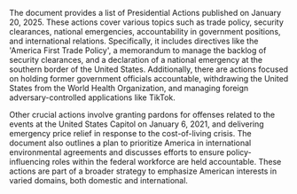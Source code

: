 The document provides a list of Presidential Actions published on January 20, 2025. These actions cover various topics such as trade policy, security clearances, national emergencies, accountability in government positions, and international relations. Specifically, it includes directives like the 'America First Trade Policy', a memorandum to manage the backlog of security clearances, and a declaration of a national emergency at the southern border of the United States. Additionally, there are actions focused on holding former government officials accountable, withdrawing the United States from the World Health Organization, and managing foreign adversary-controlled applications like TikTok.

Other crucial actions involve granting pardons for offenses related to the events at the United States Capitol on January 6, 2021, and delivering emergency price relief in response to the cost-of-living crisis. The document also outlines a plan to prioritize America in international environmental agreements and discusses efforts to ensure policy-influencing roles within the federal workforce are held accountable. These actions are part of a broader strategy to emphasize American interests in varied domains, both domestic and international.